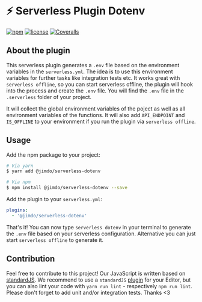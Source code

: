 # ⚡️ Serverless Plugin Dotenv

[![npm](https://img.shields.io/npm/v/@jimdo/serverless-dotenv.svg)](https://www.npmjs.com/package/@jimdo/serverless-dotenv)
[![license](https://img.shields.io/github/license/jimdo/serverless-dotenv.svg)](https://github.com/jimdo/serverless-dotenv/blob/master/LICENSE)
[![Coveralls](https://img.shields.io/coveralls/jimdo/serverless-dotenv.svg)](https://coveralls.io/github/jimdo/serverless-dotenv)

## About the plugin

This serverless plugin generates a `.env` file based on the environment variables in the `serverless.yml`. The idea is to use this environment variables for further tasks like integration tests etc. It works great with `serverless offline`, so you can start serverless offline, the plugin will hook into the process and create the `.env` file. You will find the `.env` file in the `.serverless` folder of your project.

It will collect the global environment variables of the poject as well as all environment variables of the functions. It will also add `API_ENDPOINT` and `IS_OFFLINE` to your environment if you run the plugin via `serverless offline`.

## Usage

Add the npm package to your project:

```bash
# Via yarn
$ yarn add @jimdo/serverless-dotenv

# Via npm
$ npm install @jimdo/serverless-dotenv --save
```

Add the plugin to your `serverless.yml`:

```yaml
plugins:
  - '@jimdo/serverless-dotenv'
```

That's it! You can now type `serverless dotenv` in your terminal to generate the `.env` file based on your serverless configuration. Alternative you can just start `serverless offline` to generate it.

## Contribution

Feel free to contribute to this project! Our JavaScript is written based on [standardJS](https://standardjs.com). We recommend to use a `standardJS` [plugin](https://standardjs.com/index.html#are-there-text-editor-plugins) for your Editor, but you can also lint your code with `yarn run lint` - respectively `npm run lint`. Please don't forget to add unit and/or integration tests. Thanks <3

